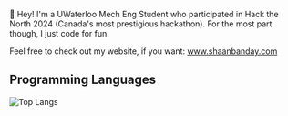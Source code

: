 👋 Hey! I'm a UWaterloo Mech Eng Student who participated in Hack the North 2024 (Canada's most prestigious hackathon). For the most part though, I just code for fun.

Feel free to check out my website, if you want: www.shaanbanday.com

## Programming Languages
![Top Langs](https://github-readme-stats.vercel.app/api/top-langs/?username=shaanbanday&layout=pie&hide=c&theme=vue)
